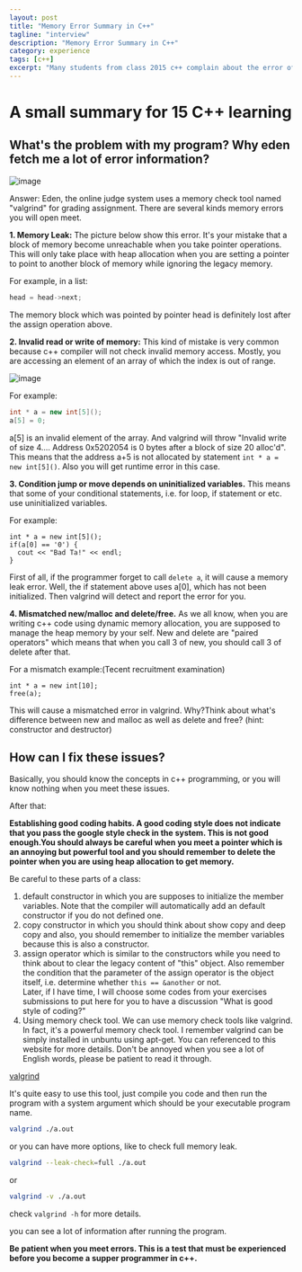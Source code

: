```yaml
---
layout: post
title: "Memory Error Summary in C++"
tagline: "interview"
description: "Memory Error Summary in C++"
category: experience
tags: [c++]
excerpt: "Many students from class 2015 c++ complain about the error of memory when they are doing homework. I summarize some kinds of errors in the system which appear very often"
---
```



# A small summary for 15 C++ learning

##  What's the problem with my program? Why eden fetch me a lot of error information?

![image](https://cloud.githubusercontent.com/assets/8371330/14198764/73180642-f810-11e5-9c0f-15ed8cebb909.png)

Answer: Eden, the online judge system uses a memory check tool named "valgrind" for grading assignment. There are several kinds memory errors you will open meet.

**1. Memory Leak:**
The picture below show this error. It's your mistake that a block of memory become unreachable when you take pointer operations. This will only take place with heap allocation when you are setting a pointer to point to another block of memory while ignoring the legacy memory.

For example, in a list:
```cpp
head = head->next;
```

The memory block which was pointed by pointer head is definitely lost after the assign operation above.


**2. Invalid read or write of memory:**
This kind of mistake is very common because c++ compiler will not check invalid memory access. Mostly, you are accessing an element of an array of which the index is out of range.

![image](https://cloud.githubusercontent.com/assets/8371330/14203946/86513b52-f833-11e5-9cde-6e3296791411.png)

For example:
```cpp
int * a = new int[5]();
a[5] = 0;
```

a[5] is an invalid element of the array. And valgrind will throw "Invalid write of size 4.... Address 0x5202054 is 0 bytes after a block of size 20 alloc'd". This means that the address a+5 is not allocated by statement `int * a = new int[5]()`.
Also you will get runtime error in this case.

**3. Condition jump or move depends on uninitialized variables.**
This means that some of your conditional statements, i.e. for loop, if statement or etc. use uninitialized variables.

For example:

    int * a = new int[5]();
    if(a[0] == '0') {
      cout << "Bad Ta!" << endl;
    }

First of all, if the programmer forget to call `delete a`, it will cause a memory leak error.
Well, the if statement above uses a[0], which has not been initialized. Then valgrind will detect and report the error for you.

**4. Mismatched new/malloc and delete/free.**
As we all know, when you are writing c++ code using dynamic memory allocation, you are supposed to manage the heap memory by your self. New and delete are "paired operators" which means that when you call 3 of new, you should call 3 of delete after that.

For a mismatch example:(Tecent recruitment examination)

    int * a = new int[10];
    free(a);

This will cause a mismatched error in valgrind.
Why?Think about what's difference between new and malloc as well as delete and free? (hint: constructor and destructor)

 ## How can I fix these issues?

Basically, you should know the concepts in c++ programming, or you will know nothing when you meet these issues.

After that:

**Establishing good coding habits. A good coding style does not indicate that you pass the google style check in the system. This is not good enough.You should always be careful when you meet a pointer which is an annoying but powerful tool and you should remember to delete the pointer when you are using heap allocation to get memory.**

Be careful to these parts of a class:
1. default constructor in which you are supposes to initialize the member variables. Note that the compiler will automatically add an default constructor if you do not defined one.
2. copy constructor in which you should think about show copy and deep copy and also, you should remember to initialize the member variables because this is also a constructor.
3. assign operator which is similar to the constructors while you need to think about to clear the legacy content of "this" object. Also remember the condition that the parameter of the assign operator is the object itself, i.e. determine whether `this == &another` or not.  
Later, if I have time, I will choose some codes from your exercises submissions to put here for you to have a discussion "What is good style of coding?"
4. Using memory check tool.
We can use memory check tools like valgrind. In fact, it's a powerful memory check tool.
I remember valgrind can be simply installed in unbuntu using apt-get. You can referenced to this website for more details. Don't be annoyed when you see a lot of English words, please be patient to read it through.

[valgrind](http://valgrind.org/)

It's quite easy to use this tool, just compile you code and then run the program with a system argument which should be your executable program name.

```sh
valgrind ./a.out
```

or you can have more options, like to check full memory leak.

```sh
valgrind --leak-check=full ./a.out
```

or

```sh
valgrind -v ./a.out
```

check `valgrind -h` for more details.

you can see a lot of information after running the program.

**Be patient when you meet errors. This is a test that must be experienced before you become a supper programmer in c++.**
